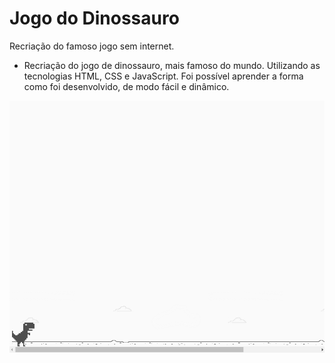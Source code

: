 # Jogo do Dinossauro
Recriação do famoso jogo sem internet.

- Recriação do jogo de dinossauro, mais famoso do mundo. Utilizando as tecnologias HTML, CSS e JavaScript. Foi possível aprender a forma como foi desenvolvido, de modo fácil e dinâmico.

![Jogo do Dinossauro](https://github.com/FabioAsada/Jogo-do-Dinossauro/blob/main/dino.gif)
